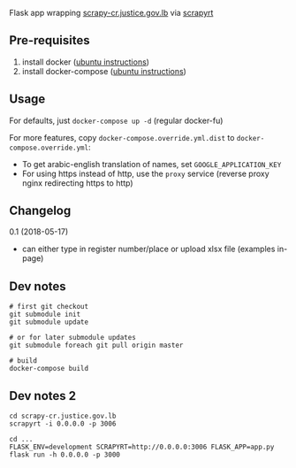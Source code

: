 Flask app wrapping [scrapy-cr.justice.gov.lb](https://github.com/shadiakiki1986/scrapy-cr.justice.gov.lb) via [scrapyrt](http://scrapyrt.readthedocs.io/)


## Pre-requisites

1. install docker ([ubuntu instructions](https://docs.docker.com/install/linux/docker-ce/ubuntu/#install-using-the-convenience-script))
2. install docker-compose ([ubuntu instructions](https://docs.docker.com/compose/install/#install-compose))


## Usage

For defaults, just `docker-compose up -d` (regular docker-fu)

For more features, copy `docker-compose.override.yml.dist` to `docker-compose.override.yml`:
- To get arabic-english translation of names, set `GOOGLE_APPLICATION_KEY`
- For using https instead of http, use the `proxy` service (reverse proxy nginx redirecting https to http)


## Changelog

0.1 (2018-05-17)
- can either type in register number/place or upload xlsx file (examples in-page)


## Dev notes

```
# first git checkout
git submodule init
git submodule update

# or for later submodule updates
git submodule foreach git pull origin master

# build
docker-compose build
```

## Dev notes 2
```
cd scrapy-cr.justice.gov.lb
scrapyrt -i 0.0.0.0 -p 3006

cd ...
FLASK_ENV=development SCRAPYRT=http://0.0.0.0:3006 FLASK_APP=app.py flask run -h 0.0.0.0 -p 3000
```
